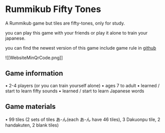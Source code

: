 # Rummikub Fifty Tones

A Rummikub game but tiles are fifty-tones, only for study.

you can play this game with your friends or play it alone to train your japanese.

you can find the newest version of this game include game rule in [github](https://github.com/IceWaterNotIce/rummikub-fifty-tones)

![[WebsiteMinQrCode.png]]

## Game information

• 2-4 players (or you can train yourself alone)
• ages 7 to adult
• learned / start to learn fifty sounds
• learned / start to learn Japanese words

## Game materials

• 99 tiles (2 sets of tiles あ-ん(each あ-ん have 46 tiles), 3 Dakuonpu tile, 2 handakuten, 2 blank tiles)
